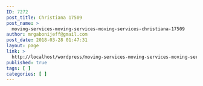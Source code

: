 ```yaml
---
ID: 7272
post_title: Christiana 17509
post_name: >
  moving-services-moving-services-moving-services-christiana-17509
author: mrgabonijeff@gmail.com
post_date: 2018-03-28 01:47:31
layout: page
link: >
  http://localhost/wordpress/moving-services-moving-services-moving-services-christiana-17509/
published: true
tags: [ ]
categories: [ ]
---
```

